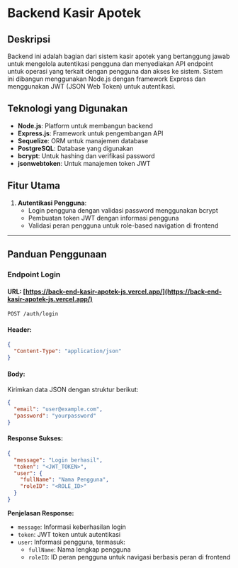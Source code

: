 # Backend Kasir Apotek

## Deskripsi
Backend ini adalah bagian dari sistem kasir apotek yang bertanggung jawab untuk mengelola autentikasi pengguna dan menyediakan API endpoint untuk operasi yang terkait dengan pengguna dan akses ke sistem. Sistem ini dibangun menggunakan Node.js dengan framework Express dan menggunakan JWT (JSON Web Token) untuk autentikasi.

## Teknologi yang Digunakan
- **Node.js**: Platform untuk membangun backend
- **Express.js**: Framework untuk pengembangan API
- **Sequelize**: ORM untuk manajemen database
- **PostgreSQL**: Database yang digunakan
- **bcrypt**: Untuk hashing dan verifikasi password
- **jsonwebtoken**: Untuk manajemen token JWT

## Fitur Utama
1. **Autentikasi Pengguna**:
   - Login pengguna dengan validasi password menggunakan bcrypt
   - Pembuatan token JWT dengan informasi pengguna
   - Validasi peran pengguna untuk role-based navigation di frontend

---

## Panduan Penggunaan

### Endpoint Login

#### URL: [https://back-end-kasir-apotek-js.vercel.app/](https://back-end-kasir-apotek-js.vercel.app/)
```
POST /auth/login
```

#### Header:
```json
{
  "Content-Type": "application/json"
}
```

#### Body:
Kirimkan data JSON dengan struktur berikut:
```json
{
  "email": "user@example.com",
  "password": "yourpassword"
}
```

#### Response Sukses:
```json
{
  "message": "Login berhasil",
  "token": "<JWT_TOKEN>",
  "user": {
    "fullName": "Nama Pengguna",
    "roleID": "<ROLE_ID>"
  }
}
```

**Penjelasan Response:**
- `message`: Informasi keberhasilan login
- `token`: JWT token untuk autentikasi
- `user`: Informasi pengguna, termasuk:
  - `fullName`: Nama lengkap pengguna
  - `roleID`: ID peran pengguna untuk navigasi berbasis peran di frontend
